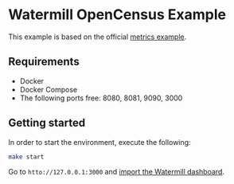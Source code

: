 # Watermill OpenCensus Example

This example is based on the official [metrics example](https://github.com/ThreeDotsLabs/watermill/tree/master/_examples/metrics).


## Requirements

- Docker
- Docker Compose
- The following ports free: 8080, 8081, 9090, 3000


## Getting started

In order to start the environment, execute the following:

```bash
make start
```

Go to `htto://127.0.0.1:3000` and [import the Watermill dashboard](https://github.com/ThreeDotsLabs/watermill/tree/master/_examples/metrics#importing-the-grafana-dashboard).
